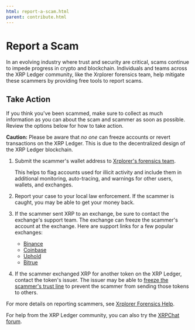 ```yaml
---
html: report-a-scam.html
parent: contribute.html
---
```

# Report a Scam

In an evolving industry where trust and security are critical, scams continue to impede progress in crypto and blockchain. Individuals and teams across the XRP Ledger community, like the Xrplorer forensics team, help mitigate these scammers by providing free tools to report scams.

## Take Action
If you think you've been scammed, make sure to collect as much information as you can about the scam and scammer as soon as possible. Review the options below for how to take action.

**Caution:** Please be aware that _no one_ can freeze accounts or revert transactions on the XRP Ledger. This is due to the decentralized design of the XRP Ledger blockchain.

1. Submit the scammer's wallet address to [Xrplorer's forensics team](https://xrplorer.com/forensics/submit).

     This helps to flag accounts used for illicit activity and include them in additional monitoring, auto-tracing, and warnings for other users, wallets, and exchanges.

2. Report your case to your local law enforcement. If the scammer is caught, you may be able to get your money back.

3. If the scammer sent XRP to an exchange, be sure to contact the exchange's support team. The exchange can freeze the scammer's account at the exchange. Here are support links for a few popular exchanges:

    - [Binance](https://www.binance.com/en/support)
    - [Coinbase](https://help.coinbase.com/)
    - [Uphold](https://support.uphold.com/hc/en-us/requests/new)
    - [Bitrue](https://www.bitrue.com/exchange-web/footer/contactus.html)

4. If the scammer exchanged XRP for another token on the XRP Ledger, contact the token's issuer. The issuer may be able to [freeze the scammer's trust line](../docs/tutorials/use-tokens/freeze-a-trust-line.md) to prevent the scammer from sending those tokens to others.

For more details on reporting scammers, see [Xrplorer Forensics Help](https://xrplorer.com/forensics/help).

For help from the XRP Ledger community, you can also try the [XRPChat forum](https://xrpchat.com).
